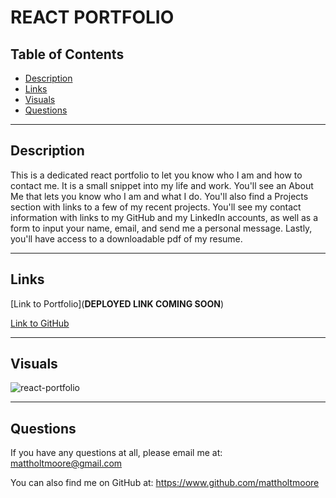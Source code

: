 # **REACT PORTFOLIO**

## Table of Contents
- [Description](#description)   
- [Links](#links)  
- [Visuals](#visuals)  
- [Questions](#questions)

***

## Description

This is a dedicated react portfolio to let you know who I am and how to contact me. It is a small snippet into my life and work. You'll see an About Me that lets you know who I am and what I do. You'll also find a Projects section with links to a few of my recent projects. You'll see my contact information with links to my GitHub and my LinkedIn accounts, as well as a form to input your name, email, and send me a personal message. Lastly, you'll have access to a downloadable pdf of my resume.

***

## Links
[Link to Portfolio](**DEPLOYED LINK COMING SOON**)

[Link to GitHub](https://github.com/mattholtmoore/react-portfolio)  
***

## Visuals
![react-portfolio](images/react-portfolio.gif "react-portfolio gif")
***

## Questions
If you have any questions at all, please email me at: mattholtmoore@gmail.com

You can also find me on GitHub at: https://www.github.com/mattholtmoore
